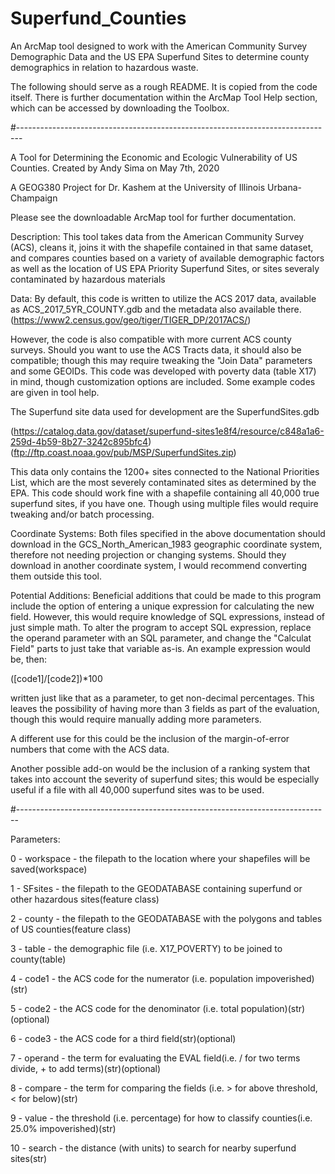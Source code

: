 # Superfund_Counties
An ArcMap tool designed to work with the American Community Survey Demographic Data and the US EPA Superfund Sites to determine county demographics in relation to hazardous waste.

The following should serve as a rough README.  It is copied from the code itself.
There is further documentation within the ArcMap Tool Help section, which can be accessed by downloading the Toolbox.

#-------------------------------------------------------------------------------

A Tool for Determining the Economic and Ecologic Vulnerability of US Counties.  Created by Andy Sima on May 7th, 2020

A GEOG380 Project for Dr. Kashem at the University of Illinois Urbana-Champaign

Please see the downloadable ArcMap tool for further documentation.

Description: This tool takes data from the American Community Survey (ACS), cleans it, joins it with the shapefile contained in that same dataset, and compares counties based on a variety of available demographic factors as well as the location of US EPA Priority Superfund Sites, or sites severaly contaminated by hazardous materials 

Data: By default, this code is written to utilize the ACS 2017 data, available as ACS_2017_5YR_COUNTY.gdb and the metadata also available there.  (https://www2.census.gov/geo/tiger/TIGER_DP/2017ACS/)

However, the code is also compatible with more current ACS county surveys. Should you want to use the ACS Tracts data, it should also be compatible; though this may require tweaking the "Join Data" parameters and some GEOIDs. This code was developed with poverty data (table X17) in mind, though customization options are included.  Some example codes are given in tool help.

The Superfund site data used for development are the SuperfundSites.gdb

(https://catalog.data.gov/dataset/superfund-sites1e8f4/resource/c848a1a6-259d-4b59-8b27-3242c895bfc4)
(ftp://ftp.coast.noaa.gov/pub/MSP/SuperfundSites.zip)

This data only contains the 1200+ sites connected to the National Priorities List, which are the most severely contaminated sites as determined by the EPA. This code should work fine with a shapefile containing all 40,000 true superfund sites, if you have one. Though using multiple files would require tweaking and/or batch processing. 

Coordinate Systems: Both files specified in the above documentation should download in the GCS_North_American_1983 geographic coordinate system, therefore not needing projection or changing systems.  Should they download in another coordinate system, I would recommend converting them outside this tool.

Potential Additions: Beneficial additions that could be made to this program include the option of entering a unique expression for calculating the new field.  However, this would require knowledge of SQL expressions, instead of just simple math.  To alter the program to accept SQL expression, replace the operand parameter with an SQL parameter, and change the "Calculat Field" parts to just take that variable as-is.  An example expression would be, then:

([code1]/[code2])*100

written just like that as a parameter, to get non-decimal percentages. This leaves the possibility of having more than 3 fields as part of the evaluation, though this would require manually adding more parameters.

A different use for this could be the inclusion of the margin-of-error numbers that come with the ACS data.

Another possible add-on would be the inclusion of a ranking system that takes into account the severity of superfund sites; this would be especially useful if a file with all 40,000 superfund sites was to be used.

#------------------------------------------------------------------------------

Parameters:

0 - workspace - the filepath to the location where your shapefiles will be saved(workspace)

1 - SFsites - the filepath to the GEODATABASE containing superfund or other hazardous sites(feature class)

2 - county - the filepath to the GEODATABASE with the polygons and tables of US counties(feature class)

3 - table - the demographic file (i.e. X17_POVERTY) to be joined to county(table)

4 - code1 - the ACS code for the numerator (i.e. population impoverished)(str)

5 - code2 - the ACS code for the denominator (i.e. total population)(str)(optional)

6 - code3 - the ACS code for a third field(str)(optional)

7 - operand - the term for evaluating the EVAL field(i.e. / for two terms divide, + to add terms)(str)(optional)

8 - compare - the term for comparing the fields (i.e. > for above threshold, < for below)(str)

9 - value - the threshold (i.e. percentage) for how to classify counties(i.e. 25.0% impoverished)(str)

10 - search - the distance (with units) to search for nearby superfund sites(str)
